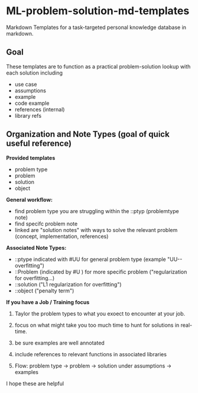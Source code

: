 # ML-problem-solution-md-templates
Markdown Templates for a task-targeted personal knowledge database in markdown.   

## Goal 
These templates are to function as a practical problem-solution lookup with each solution including 
- use case 
- assumptions
- example 
- code example
- references (internal) 
- library refs  

## Organization and Note Types (goal of quick useful reference) 

**Provided templates**
- problem type
- problem
- solution 
- object

**General workflow:** 
- find problem type you are struggling within the ::ptyp (problemtype note)
- find specifc problem note
- linked are "solution notes" with ways to solve the relevant problem (concept, implementation, references)

**Associated Note Types:** 
- ::ptype indicated with #UU for general problem type (example "UU--overfitting")
- ::Problem (indicated by #U ) for more specific problem ("regularization for overfitting...)
- ::solution ("L1 regularization for overfitting")
- ::object ("penalty term")

**If you have a Job / Training focus**


1. Taylor the problem types to what you exoect to encounter at your job.

2. focus on what might take you too much time to hunt for solutions in real-time. 

3. be sure examples are well annotated 

4. include references to relevant functions in associated libraries

5. Flow: problem type -> problem -> solution under assumptions -> examples

I hope these are helpful 

